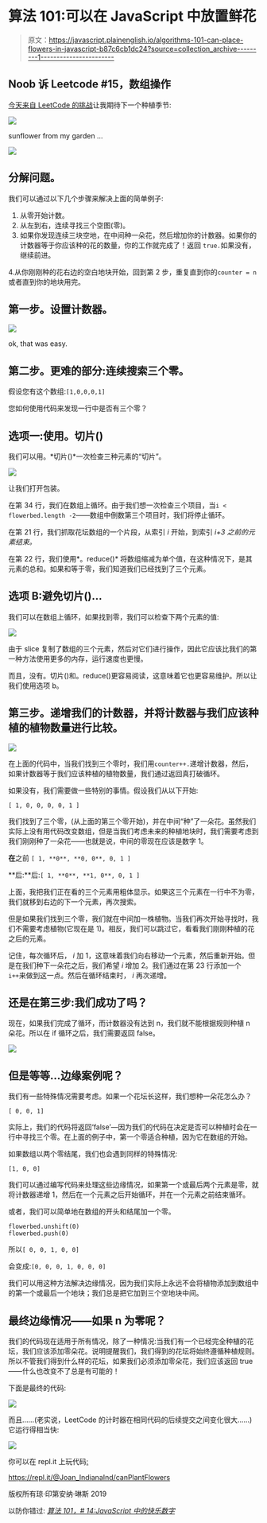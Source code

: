 # 算法 101:可以在 JavaScript 中放置鲜花

> 原文：<https://javascript.plainenglish.io/algorithms-101-can-place-flowers-in-javascript-b87c6cb1dc24?source=collection_archive---------1----------------------->

## Noob 诉 Leetcode #15，数组操作

[今天来自 LeetCode 的挑战](https://leetcode.com/problems/can-place-flowers/)让我期待下一个种植季节:

![](img/4a1ed1f267667dcd472a52487f6924ae.png)

sunflower from my garden …

![](img/d555aefa54a66f0ff41e1b8b2684e6b7.png)

## 分解问题。

我们可以通过以下几个步骤来解决上面的简单例子:

1.  从零开始计数。
2.  从左到右，连续寻找三个空图(零)。
3.  如果你发现连续三块空地，在中间种一朵花，然后增加你的计数器。如果你的计数器等于你应该种的花的数量，你的工作就完成了！返回 `true.`如果没有，继续前进。

4.从你刚刚种的花右边的空白地块开始，回到第 2 步，重复直到你的`counter = n`或者直到你的地块用完。

## 第一步。设置计数器。

![](img/05721559e825edd81e0f35dff8b1de01.png)

ok, that was easy.

## 第二步。更难的部分:连续搜索三个零。

假设您有这个数组:`[1,0,0,0,1]`

您如何使用代码来发现一行中是否有三个零？

## 选项一:使用。切片()

我们可以用。*切片()*一次检查三种元素的“切片”。

![](img/589c137da19305b8150e193e2fef2898.png)

让我们打开包装。

在第 34 行，我们在数组上循环。由于我们想一次检查三个项目，当`i < flowerbed.length -2`——数组中倒数第三个项目时，我们将停止循环。

在第 21 行，我们抓取花坛数组的一个片段，从索引 *i* 开始，到索引 *i+3 之前的元素结束。*

在第 22 行，我们使用*。reduce()* 将数组缩减为单个值，在这种情况下，是其元素的总和。如果和等于零，我们知道我们已经找到了三个元素。

## 选项 B:避免切片()…

我们可以在数组上循环，如果找到零，我们可以检查下两个元素的值:

![](img/2f39510762ea3f51929356075d5364fa.png)

由于 slice 复制了数组的三个元素，然后对它们进行操作，因此它应该比我们的第一种方法使用更多的内存，运行速度也更慢。

而且，没有。切片()和。reduce()更容易阅读，这意味着它也更容易维护。所以让我们使用选项 b。

## 第三步。递增我们的计数器，并将计数器与我们应该种植的植物数量进行比较。

![](img/79fc13fdd68c73b95ae76925a3a2c6b8.png)

在上面的代码中，当我们找到三个零时，我们用`counter++.`递增计数器，然后，如果计数器等于我们应该种植的植物数量，我们通过返回真打破循环。

如果没有，我们需要做一些特别的事情。假设我们从以下开始:

`[ 1, 0, 0, 0, 0, 1 ]`

我们找到了三个零，(从上面的第三个零开始)，并在中间“种”了一朵花。虽然我们实际上没有用代码改变数组，但是当我们考虑未来的种植地块时，我们需要考虑到我们刚刚种了一朵花——也就是说，中间的零现在应该是数字 1。

**在**之前 `[ 1, **0**, **0, 0**, 0, 1 ]`

**后:**后:`[ 1, **0**, **1, 0**, 0, 1 ]`

上面，我把我们正在看的三个元素用粗体显示。如果这三个元素在一行中不为零，我们就移到右边的下一个元素，再次搜索。

但是如果我们找到三个零，我们就在中间加一株植物。当我们再次开始寻找时，我们不需要考虑植物(它现在是 1)。相反，我们可以跳过它，看看我们刚刚种植的花之后的元素。

记住，每次循环后， *i* 加 1，这意味着我们向右移动一个元素，然后重新开始。但是在我们种下一朵花之后，我们希望 *i* 增加 2。我们通过在第 23 行添加一个`i++`来做到这一点。然后在循环结束时， *i* 再次递增。

## 还是在第三步:我们成功了吗？

现在，如果我们完成了循环，而计数器没有达到 n，我们就不能根据规则种植 n 朵花。所以在 if 循环之后，我们需要返回 false。

![](img/005e6a2adc4d1f3ab3e589468c350dce.png)

## 但是等等…边缘案例呢？

我们有一些特殊情况需要考虑。如果一个花坛长这样，我们想种一朵花怎么办？

`[ 0, 0, 1]`

实际上，我们的代码将返回‘false’—因为我们的代码在决定是否可以种植时会在一行中寻找三个零。在上面的例子中，第一个零适合种植，因为它在数组的开始。

如果数组以两个零结尾，我们也会遇到同样的特殊情况:

`[1, 0, 0]`

我们可以通过编写代码来处理这些边缘情况，如果第一个或最后两个元素是零，就将计数器递增 1，然后在一个元素之后开始循环，并在一个元素之前结束循环。

或者，我们可以简单地在数组的开头和结尾加一个零。

```
flowerbed.unshift(0)
flowerbed.push(0)
```

所以`[ 0, 0, 1, 0, 0]`

会变成:`[0, 0, 0, 1, 0, 0, 0]`

我们可以用这种方法解决边缘情况，因为我们实际上永远不会将植物添加到数组中的第一个或最后一个地块；我们总是把它加到三个空地块中间。

## 最终边缘情况——如果 n 为零呢？

我们的代码现在适用于所有情况，除了一种情况:当我们有一个已经完全种植的花坛，我们应该添加零朵花。说明提醒我们，我们得到的花坛将始终遵循种植规则。所以不管我们得到什么样的花坛，如果我们必须添加零朵花，我们应该返回 true——什么也改变不了总是有可能的！

下面是最终的代码:

![](img/c728ce7d91bd265fa4aceb6faf5d4854.png)

而且……(老实说，LeetCode 的计时器在相同代码的后续提交之间变化很大……)它运行得相当快:

![](img/c099abd1f5cafa3e2d1231e17a15b756.png)

你可以在 repl.it 上玩代码[:](https://repl.it/@Joan_IndianaInd/canPlantFlowers)

https://repl.it/@Joan_IndianaInd/canPlantFlowers

版权所有琼·印第安纳·琳斯 2019

以防你错过: [*算法 101，# 14:JavaScript 中的快乐数字*](https://medium.com/javascript-in-plain-english/algorithms-101-happy-number-in-javascript-bddeb3d17035)